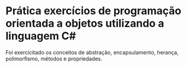 # Prática exercícios de programação orientada a objetos utilizando a linguagem C#

Foi exercicitado os conceitos de abstração, encapsulamento, herança, polimorfismo, métodos e propriedades.
